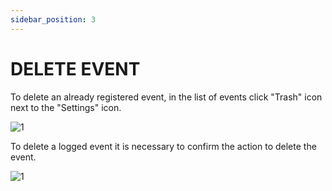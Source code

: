 ```yaml
---
sidebar_position: 3
---
```


# DELETE EVENT

To delete an already registered event, in the list of events click "Trash" icon next to the "Settings" icon.

![1](/imagens/updatevent.png)

To delete a logged event it is necessary to confirm the action to delete the event.

![1](/imagens/deletarevent.png)
